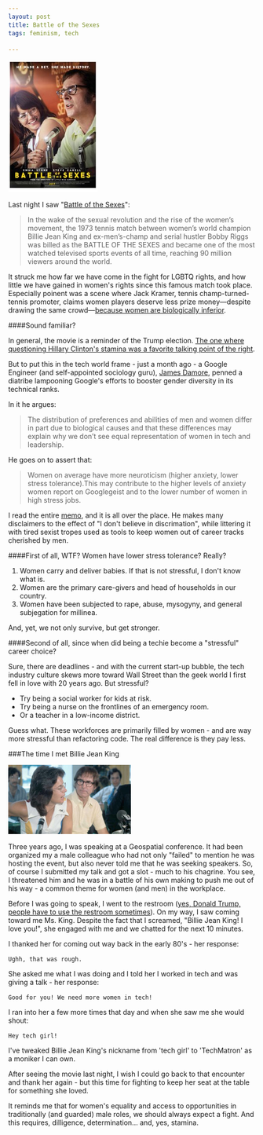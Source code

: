 ```yaml
---
layout: post  
title: Battle of the Sexes  
tags: feminism, tech

---
```


![](../images/battle.jpg)

Last night I saw "[Battle of the Sexes](http://www.foxsearchlight.com/battleofthesexes/)":

> In the wake of the sexual revolution and the rise of the women’s movement, the 1973 tennis match between women’s world champion Billie Jean King and ex-men’s-champ and serial hustler Bobby Riggs was billed as the BATTLE OF THE SEXES and became one of the most watched televised sports events of all time, reaching 90 million viewers around the world.


It struck me how far we have come in the fight for LGBTQ rights, and how little we have gained in women's rights since this famous match took place. Especially poinent was a scene where Jack Kramer, tennis champ-turned-tennis promoter, claims women players deserve less prize money—despite drawing the same crowd—[because women are biologically inferior](http://www.slate.com/blogs/browbeat/2017/09/21/battle_of_the_sexes_reminders_of_the_2016_election.html).

####Sound familiar?

In general, the movie is a reminder of the Trump election. [The one where questioning Hillary Clinton's stamina was a favorite talking point of the right](https://www.youtube.com/watch?v=33O7jg50FjE). 

But to put this in the tech world frame - just a month ago - a Google Engineer (and self-appointed sociology guru), [James Damore](https://www.gq.com/story/james-damore-kkk-names), penned a diatribe lampooning Google's efforts to booster gender diversity in its technical ranks.

In it he argues:

> The distribution of preferences and abilities of men and women differ in part due to biological causes and that these differences may explain why we don’t see equal representation of women in tech and leadership.

He goes on to assert that:

> Women on average have more neuroticism (higher anxiety, lower stress tolerance).This may contribute to the higher levels of anxiety women report on Googlegeist and to the lower number of women in high stress jobs.

I read the entire [memo](https://gizmodo.com/exclusive-heres-the-full-10-page-anti-diversity-screed-1797564320/amp), and it is all over the place. He makes many disclaimers to the effect of "I don't believe in discrimation", while littering it with tired sexist tropes used as tools to keep women out of career tracks cherished by men.

####First of all, WTF? Women have lower stress tolerance? Really?

1. Women carry and deliver babies. If that is not stressful, I don't know what is.
2. Women are the primary care-givers and head of households in our country.
3. Women have been subjected to rape, abuse, mysogyny, and general subjegation for millinea. 

And, yet, we not only survive, but get stronger. 

####Second of all, since when did being a techie become a "stressful" career choice? 

Sure, there are deadlines - and with the current start-up bubble, the tech industry culture skews more toward Wall Street than the geek world I first fell in love with 20 years ago. But stressful? 

* Try being a social worker for kids at risk. 
* Try being a nurse on the frontlines of an emergency room. 
* Or a teacher in a low-income district. 

Guess what. These workforces are primarily filled by women - and are way more stressful than refactoring code. The real difference is they pay less. 

###The time I met Billie Jean King 

![](../images/billie.jpg)

Three years ago, I was speaking at a Geospatial conference. It had been organized my a male colleague who had not only "failed" to mention he was hosting the event, but also never told me that he was seeking speakers. So, of course I submitted my talk and got a slot - much to his chagrine. You see, I threatened him and he was in a battle of his own making to push me out of his way - a common theme for women (and men) in the workplace.

Before I was going to speak, I went to the restroom ([yes, Donald Trump, people have to use the restroom sometimes](https://www.youtube.com/watch?v=1d3C3qrO_8Q)). On my way, I saw coming toward me Ms. King. Despite the fact that I screamed, "Billie Jean King! I love you!", she engaged with me and we chatted for the next 10 minutes. 

I thanked her for coming out way back in the early 80's - her response: 

	Ughh, that was rough. 
	
She asked me what I was doing and I told her I worked in tech and was giving a talk - her response:

	Good for you! We need more women in tech!
	
I ran into her a few more times that day and when she saw me she would shout:

	Hey tech girl!
	
I've tweaked Billie Jean King's nickname from 'tech girl' to 'TechMatron' as a moniker I can own.
	
After seeing the movie last night, I wish I could go back to that encounter and thank her again - but this time for fighting to keep her seat at the table for something she loved. 

It reminds me that for women's equality and access to opportunities in traditionally (and guarded) male roles, we should always expect a fight. And this requires, dilligence, determination... and, yes, stamina. 

 

